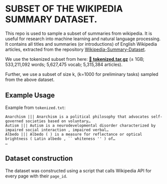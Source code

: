 # SUBSET OF THE WIKIPEDIA SUMMARY DATASET.

This  repo is used to sample a subset of summaries from wikipedia. It is useful for research into machine learning and natural language processing. It contains all titles and summaries (or introductions) of English Wikipedia articles, extracted from the repository [Wikipedia-Summary-Dataset](https://github.com/tscheepers/Wikipedia-Summary-Dataset). 

We use the tokenized subset from here: [💾 **tokenized.tar.gz**](http://blob.thijs.ai/wiki-summary-dataset/tokenized.tar.gz) (± 1GB; 533,211,092 words; 5,627,475 vocab; 5,315,384 articles).

Further, we use a subset of size k, (k=1000 for preliminary tasks) sampled from the above dataset.

Example Usage
-----

Example from `tokenized.txt`:

```
Anarchism ||| Anarchism is a political philosophy that advocates self-governed societies based on voluntary…
Autism ||| Autism is a neurodevelopmental disorder characterized by impaired social interaction , impaired verbal…
Albedo ||| Albedo ( ) is a measure for reflectance or optical brightness ( Latin albedo , `` whiteness '' ) of…
…
```

Dataset construction
-----

The dataset was constructed using a script that calls Wikipedia API for every page with their `page_id`.